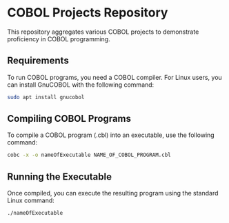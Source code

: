 # COBOL Projects Repository

This repository aggregates various COBOL projects to demonstrate proficiency in COBOL programming.

## Requirements

To run COBOL programs, you need a COBOL compiler. For Linux users, you can install GnuCOBOL with the following command:

```bash
sudo apt install gnucobol
```

## Compiling COBOL Programs
To compile a COBOL program (.cbl) into an executable, use the following command:

```bash
cobc -x -o nameOfExecutable NAME_OF_COBOL_PROGRAM.cbl
```

## Running the Executable
Once compiled, you can execute the resulting program using the standard Linux command:

```bash
./nameOfExecutable
```